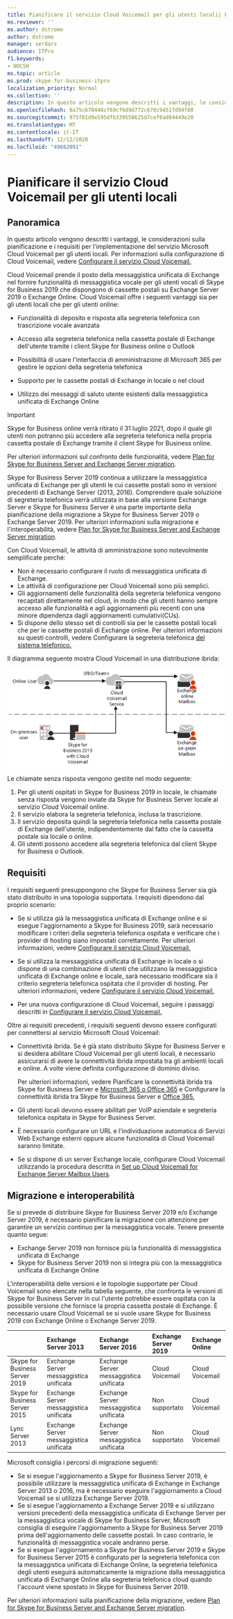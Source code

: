 ```yaml
---
title: Pianificare il servizio Cloud Voicemail per gli utenti locali| PBX Skype for Business Server 2019
ms.reviewer: ''
ms.author: dstrome
author: dstrome
manager: serdars
audience: ITPro
f1.keywords:
- NOCSH
ms.topic: article
ms.prod: skype-for-business-itpro
localization_priority: Normal
ms.collection: ''
description: In questo articolo vengono descritti i vantaggi, le considerazioni sulla pianificazione e i requisiti per l'implementazione del servizio Microsoft Cloud Voicemail. Per informazioni sulla configurazione di Cloud Voicemail, vedere Configuring Cloud Voicemail.
ms.openlocfilehash: 8a75c670448cf69cf6d9d772c670c9451fd94f80
ms.sourcegitcommit: 975f81d9e595dfb339550625d7cef8ad84449e20
ms.translationtype: MT
ms.contentlocale: it-IT
ms.lasthandoff: 12/12/2020
ms.locfileid: "49662091"
---
```

# <a name="plan-cloud-voicemail-service-for-on-premises-users"></a>Pianificare il servizio Cloud Voicemail per gli utenti locali

## <a name="overview"></a>Panoramica

In questo articolo vengono descritti i vantaggi, le considerazioni sulla pianificazione e i requisiti per l'implementazione del servizio Microsoft Cloud Voicemail per gli utenti locali. Per informazioni sulla configurazione di Cloud Voicemail, vedere [Configurare il servizio Cloud Voicemail.](configure-cloud-voicemail.md)

Cloud Voicemail prende il posto della messaggistica unificata di Exchange nel fornire funzionalità di messaggistica vocale per gli utenti vocali di Skype for Business 2019 che dispongono di cassette postali su Exchange Server 2019 o Exchange Online. Cloud Voicemail offre i seguenti vantaggi sia per gli utenti locali che per gli utenti online:

- Funzionalità di deposito e risposta alla segreteria telefonica con trascrizione vocale avanzata

- Accesso alla segreteria telefonica nella cassetta postale di Exchange dell'utente tramite i client Skype for Business online o Outlook

- Possibilità di usare l'interfaccia di amministrazione di Microsoft 365 per gestire le opzioni della segreteria telefonica

- Supporto per le cassette postali di Exchange in locale o nel cloud

- Utilizzo dei messaggi di saluto utente esistenti dalla messaggistica unificata di Exchange Online

> [!Important]
> Skype for Business online verrà ritirato il 31 luglio 2021, dopo il quale gli utenti non potranno più accedere alla segreteria telefonica nella propria cassetta postale di Exchange tramite il client Skype for Business online.

Per ulteriori informazioni sul confronto delle funzionalità, vedere [Plan for Skype for Business Server and Exchange Server migration](plan-um-migration.md).

Skype for Business Server 2019 continua a utilizzare la messaggistica unificata di Exchange per gli utenti le cui cassette postali sono in versioni precedenti di Exchange Server (2013, 2016).  Comprendere quale soluzione di segreteria telefonica verrà utilizzata in base alla versione Exchange Server e Skype for Business Server è una parte importante della pianificazione della migrazione a Skype for Business Server 2019 o Exchange Server 2019. Per ulteriori informazioni sulla migrazione e l'interoperabilità, vedere [Plan for Skype for Business Server and Exchange Server migration](plan-um-migration.md).

Con Cloud Voicemail, le attività di amministrazione sono notevolmente semplificate perché:

- Non è necessario configurare il ruolo di messaggistica unificata di Exchange.
- Le attività di configurazione per Cloud Voicemail sono più semplici.
- Gli aggiornamenti delle funzionalità della segreteria telefonica vengono recapitati direttamente nel cloud, in modo che gli utenti hanno sempre accesso alle funzionalità e agli aggiornamenti più recenti con una minore dipendenza dagli aggiornamenti cumulativi(CUs).
- Si dispone dello stesso set di controlli sia per le cassette postali locali che per le cassette postali di Exchange online. Per ulteriori informazioni su questi controlli, vedere Configurare la segreteria telefonica [del sistema telefonico.](https://support.office.com/article/Set-up-Phone-System-voicemail-Admin-help-9c590873-b014-4df3-9e27-1bb97322a79d)

Il diagramma seguente mostra Cloud Voicemail in una distribuzione ibrida:

![SfB Cloud Voicemail](../../sfbserver2019/media/plan-cloud-voice-mail-server1.png)

Le chiamate senza risposta vengono gestite nel modo seguente:  

1. Per gli utenti ospitati in Skype for Business 2019 in locale, le chiamate senza risposta vengono inviate da Skype for Business Server locale al servizio Cloud Voicemail online.
2. Il servizio elabora la segreteria telefonica, inclusa la trascrizione.
3. Il servizio deposita quindi la segreteria telefonica nella cassetta postale di Exchange dell'utente, indipendentemente dal fatto che la cassetta postale sia locale o online.  
4. Gli utenti possono accedere alla segreteria telefonica dal client Skype for Business o Outlook.

## <a name="requirements"></a>Requisiti

I requisiti seguenti presuppongono che Skype for Business Server sia già stato distribuito in una topologia supportata.  I requisiti dipendono dal proprio scenario:

- Se si utilizza già la messaggistica unificata di Exchange online e si esegue l'aggiornamento a Skype for Business 2019, sarà necessario modificare i criteri della segreteria telefonica ospitata e verificare che i provider di hosting siano impostati correttamente. Per ulteriori informazioni, vedere [Configurare il servizio Cloud Voicemail.](configure-cloud-voicemail.md)

- Se si utilizza la messaggistica unificata di Exchange in locale o si dispone di una combinazione di utenti che utilizzano la messaggistica unificata di Exchange online e locale, sarà necessario modificare sia il criterio segreteria telefonica ospitata che il provider di hosting.  Per ulteriori informazioni, vedere [Configurare il servizio Cloud Voicemail.](configure-cloud-voicemail.md)

- Per una nuova configurazione di Cloud Voicemail, seguire i passaggi descritti in [Configurare il servizio Cloud Voicemail.](configure-cloud-voicemail.md)

Oltre ai requisiti precedenti, i requisiti seguenti devono essere configurati per connettersi al servizio Microsoft Cloud Voicemail:

- Connettività ibrida. Se è già stato distribuito Skype for Business Server e si desidera abilitare Cloud Voicemail per gli utenti locali, è necessario assicurarsi di avere la connettività ibrida impostata tra gli ambienti locali e online. A volte viene definita configurazione di dominio diviso.

   Per ulteriori informazioni, vedere Pianificare la connettività ibrida tra Skype for Business Server e [Microsoft 365 o Office 365](plan-hybrid-connectivity.md) e Configurare la connettività ibrida tra Skype for Business Server e [Office 365.](configure-hybrid-connectivity.md)

- Gli utenti locali devono essere abilitati per VoIP aziendale e segreteria telefonica ospitata in Skype for Business Server.

- È necessario configurare un URL e l'individuazione automatica di Servizi Web Exchange esterni oppure alcune funzionalità di Cloud Voicemail saranno limitate.

- Se si dispone di un server Exchange locale, configurare Cloud Voicemail utilizzando la procedura descritta in [Set up Cloud Voicemail for Exchange Server Mailbox Users](https://docs.microsoft.com/microsoftteams/set-up-phone-system-voicemail#set-up-cloud-voicemail-for-exchange-server-mailbox-users).

## <a name="migration-and-interoperability"></a>Migrazione e interoperabilità

Se si prevede di distribuire Skype for Business Server 2019 e/o Exchange Server 2019, è necessario pianificare la migrazione con attenzione per garantire un servizio continuo per la messaggistica vocale. Tenere presente quanto segue:

- Exchange Server 2019 non fornisce più la funzionalità di messaggistica unificata di Exchange
- Skype for Business Server 2019 non si integra più con la messaggistica unificata di Exchange Online

L'interoperabilità delle versioni e le topologie supportate per Cloud Voicemail sono elencate nella tabella seguente, che confronta le versioni di Skype for Business Server in cui l'utente potrebbe essere ospitata con la possibile versione che fornisce la propria cassetta postale di Exchange. È necessario usare Cloud Voicemail se si vuole usare Skype for Business 2019 con Exchange Online o Exchange Server 2019.

| | Exchange Server 2013 | Exchange Server 2016 | Exchange Server 2019 | Exchange Online   |
|:---    |:--- |:--- |:--- |:---  |
| Skype for Business Server 2019 | Exchange Server messaggistica unificata | Exchange Server messaggistica unificata | Cloud Voicemail | Cloud Voicemail |
| Skype for Business Server 2015 | Exchange Server messaggistica unificata | Exchange Server messaggistica unificata | Non supportato | Cloud Voicemail |
| Lync Server 2013 <br>  | Exchange Server messaggistica unificata | Exchange Server messaggistica unificata | Non supportato | Cloud Voicemail |

Microsoft consiglia i percorsi di migrazione seguenti:

- Se si esegue l'aggiornamento a Skype for Business Server 2019, è possibile utilizzare la messaggistica unificata di Exchange in Exchange Server 2013 o 2016, ma è necessario eseguire l'aggiornamento a Cloud Voicemail se si utilizza Exchange Server 2019.
- Se si esegue l'aggiornamento a Exchange Server 2019 e si utilizzano versioni precedenti della messaggistica unificata di Exchange Server per la messaggistica vocale di Skype for Business Server, Microsoft consiglia di eseguire l'aggiornamento a Skype for Business Server 2019 prima dell'aggiornamento delle cassette postali.  In caso contrario, le funzionalità di messaggistica vocale andranno perse.
- Se si esegue l'aggiornamento a Skype for Business Server 2019 e Skype for Business Server 2015 è configurato per la segreteria telefonica con la messaggistica unificata di Exchange Online, la segreteria telefonica degli utenti eseguirà automaticamente la migrazione dalla messaggistica unificata di Exchange Online alla segreteria telefonica cloud quando l'account viene spostato in Skype for Business Server 2019. 

Per ulteriori informazioni sulla pianificazione della migrazione, vedere [Plan for Skype for Business Server and Exchange Server migration](plan-um-migration.md).
